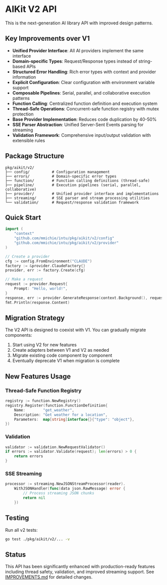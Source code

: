 # AIKit V2 API

This is the next-generation AI library API with improved design patterns.

## Key Improvements over V1

- **Unified Provider Interface**: All AI providers implement the same interface
- **Domain-specific Types**: Request/Response types instead of string-based APIs
- **Structured Error Handling**: Rich error types with context and provider information
- **Explicit Configuration**: Clear configuration with environment variable support
- **Composable Pipelines**: Serial, parallel, and collaborative execution patterns
- **Function Calling**: Centralized function definition and execution system
- **Thread-Safe Operations**: Concurrent-safe function registry with mutex protection
- **Base Provider Implementation**: Reduces code duplication by 40-50%
- **SSE Parser Abstraction**: Unified Server-Sent Events parsing for streaming
- **Validation Framework**: Comprehensive input/output validation with extensible rules

## Package Structure

```
pkg/aikit/v2/
├── config/          # Configuration management
├── errors/          # Domain-specific error types
├── function/        # Function calling definitions (thread-safe)
├── pipeline/        # Execution pipelines (serial, parallel, collaborative)
├── provider/        # Unified provider interface and implementations
├── streaming/       # SSE parser and stream processing utilities
└── validation/      # Request/response validation framework
```

## Quick Start

```go
import (
    "context"
    "github.com/mmichie/intu/pkg/aikit/v2/config"
    "github.com/mmichie/intu/pkg/aikit/v2/provider"
)

// Create a provider
cfg := config.FromEnvironment("CLAUDE")
factory := &provider.ClaudeFactory{}
provider, err := factory.Create(cfg)

// Make a request
request := provider.Request{
    Prompt: "Hello, world!",
}
response, err := provider.GenerateResponse(context.Background(), request)
fmt.Println(response.Content)
```

## Migration Strategy

The V2 API is designed to coexist with V1. You can gradually migrate components:

1. Start using V2 for new features
2. Create adapters between V1 and V2 as needed
3. Migrate existing code component by component
4. Eventually deprecate V1 when migration is complete

## New Features Usage

### Thread-Safe Function Registry
```go
registry := function.NewRegistry()
registry.Register(function.FunctionDefinition{
    Name:        "get_weather",
    Description: "Get weather for a location",
    Parameters:  map[string]interface{}{"type": "object"},
})
```

### Validation
```go
validator := validation.NewRequestValidator()
if errors := validator.Validate(request); len(errors) > 0 {
    return errors
}
```

### SSE Streaming
```go
processor := streaming.NewJSONStreamProcessor(reader).
    WithJSONHandler(func(data json.RawMessage) error {
        // Process streaming JSON chunks
        return nil
    })
```

## Testing

Run all v2 tests:
```bash
go test ./pkg/aikit/v2/... -v
```

## Status

This API has been significantly enhanced with production-ready features including thread safety, validation, and improved streaming support. See [IMPROVEMENTS.md](./IMPROVEMENTS.md) for detailed changes.
